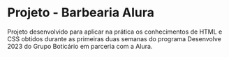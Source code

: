 # Projeto - Barbearia Alura

Projeto desenvolvido para aplicar na prática os conhecimentos de HTML e CSS obtidos durante as primeiras duas semanas do programa Desenvolve 2023 do Grupo Boticário em parceria com a Alura.
